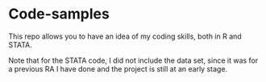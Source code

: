 # Code-samples

This repo allows you to have an idea of my coding skills, both in R and STATA. 

Note that for the STATA code, I did not include the data set, since it was for a previous RA I have done and the project is still at an early stage. 
